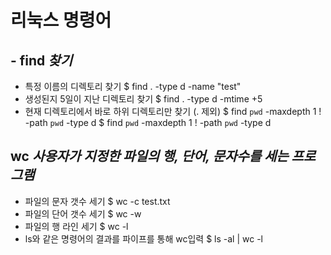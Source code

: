 # 리눅스 명령어

## - find *찾기*
- 특정 이름의 디렉토리 찾기
  $ find . -type d -name "test"
- 생성된지 5일이 지난 디렉토리 찾기
  $ find . -type d -mtime +5
- 현재 디렉토리에서 바로 하위 디렉토리만 찾기 (. 제외)
  $ find `pwd` -maxdepth 1 ! -path `pwd` -type d
  $ find `pwd` -maxdepth 1 ! -path `pwd` -type d

## wc *사용자가 지정한 파일의 행, 단어, 문자수를 세는 프로그램*
- 파일의 문자 갯수 세기
  $ wc -c test.txt
- 파일의 단어 갯수 세기
  $ wc -w
- 파일의 행 라인 세기
  $ wc -l
- ls와 같은 명령어의 결과를 파이프를 통해 wc입력
  $ ls -al | wc -l
